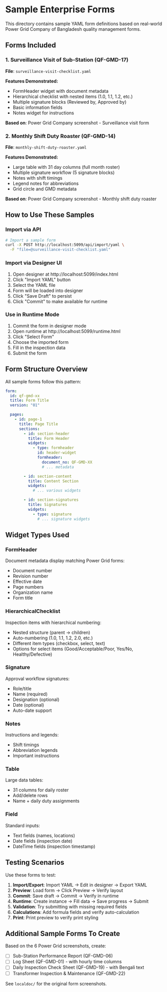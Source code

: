 # Sample Enterprise Forms

This directory contains sample YAML form definitions based on real-world Power Grid Company of Bangladesh quality management forms.

## Forms Included

### 1. Surveillance Visit of Sub-Station (QF-GMD-17)
**File**: `surveillance-visit-checklist.yaml`

**Features Demonstrated:**
- FormHeader widget with document metadata
- Hierarchical checklist with nested items (1.0, 1.1, 1.2, etc.)
- Multiple signature blocks (Reviewed by, Approved by)
- Basic information fields
- Notes widget for instructions

**Based on**: Power Grid Company screenshot - Surveillance visit form

### 2. Monthly Shift Duty Roaster (QF-GMD-14)
**File**: `monthly-shift-duty-roaster.yaml`

**Features Demonstrated:**
- Large table with 31 day columns (full month roster)
- Multiple signature workflow (5 signature blocks)
- Notes with shift timings
- Legend notes for abbreviations
- Grid circle and GMD metadata

**Based on**: Power Grid Company screenshot - Monthly shift duty roaster

## How to Use These Samples

### Import via API

```bash
# Import a sample form
curl -X POST http://localhost:5099/api/import/yaml \
  -F "file=@surveillance-visit-checklist.yaml"
```

### Import via Designer UI

1. Open designer at http://localhost:5099/index.html
2. Click "Import YAML" button
3. Select the YAML file
4. Form will be loaded into designer
5. Click "Save Draft" to persist
6. Click "Commit" to make available for runtime

### Use in Runtime Mode

1. Commit the form in designer mode
2. Open runtime at http://localhost:5099/runtime.html
3. Click "Select Form"
4. Choose the imported form
5. Fill in the inspection data
6. Submit the form

## Form Structure Overview

All sample forms follow this pattern:

```yaml
form:
  id: qf-gmd-xx
  title: Form Title
  version: "01"

  pages:
    - id: page-1
      title: Page Title
      sections:
        - id: section-header
          title: Form Header
          widgets:
            - type: formheader
              id: header-widget
              formheader:
                document_no: QF-GMD-XX
                # ... metadata

        - id: section-content
          title: Content Section
          widgets:
            # ... various widgets

        - id: section-signatures
          title: Signatures
          widgets:
            - type: signature
              # ... signature widgets
```

## Widget Types Used

### FormHeader
Document metadata display matching Power Grid forms:
- Document number
- Revision number
- Effective date
- Page numbers
- Organization name
- Form title

### HierarchicalChecklist
Inspection items with hierarchical numbering:
- Nested structure (parent → children)
- Auto-numbering (1.0, 1.1, 1.2, 2.0, etc.)
- Different item types (checkbox, select, text)
- Options for select items (Good/Acceptable/Poor, Yes/No, Healthy/Defective)

### Signature
Approval workflow signatures:
- Role/title
- Name (required)
- Designation (optional)
- Date (optional)
- Auto-date support

### Notes
Instructions and legends:
- Shift timings
- Abbreviation legends
- Important instructions

### Table
Large data tables:
- 31 columns for daily roster
- Add/delete rows
- Name + daily duty assignments

### Field
Standard inputs:
- Text fields (names, locations)
- Date fields (inspection date)
- DateTime fields (inspection timestamp)

## Testing Scenarios

Use these forms to test:
1. **Import/Export**: Import YAML → Edit in designer → Export YAML
2. **Preview**: Load form → Click Preview → Verify layout
3. **Commit**: Save draft → Commit → Verify in runtime
4. **Runtime**: Create instance → Fill data → Save progress → Submit
5. **Validation**: Try submitting with missing required fields
6. **Calculations**: Add formula fields and verify auto-calculation
7. **Print**: Print preview to verify print styling

## Additional Sample Forms To Create

Based on the 6 Power Grid screenshots, create:
- [ ] Sub-Station Performance Report (QF-GMD-06)
- [ ] Log Sheet (QF-GMD-01) - with hourly time columns
- [ ] Daily Inspection Check Sheet (QF-GMD-19) - with Bengali text
- [ ] Transformer Inspection & Maintenance (QF-GMD-22)

See `localdoc/` for the original form screenshots.
